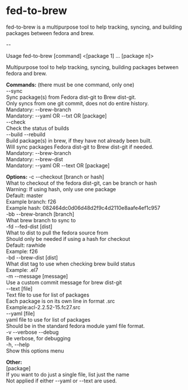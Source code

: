 # fed-to-brew
fed-to-brew is a multipurpose tool to help tracking, syncing, and building packages between fedora and brew.

--

Usage fed-to-brew [command] <options> <[package 1] ... [package n]>                                                                                                                    
                                                                                                                                                                                       
Multipurpose tool to help tracking, syncing, building packages between                                                                                                                 
  fedora and brew.                                                                                                                                                                     
                                                                                                                                                                                       
**Commands:** (there must be one command, only one)                                                                                                                                        
    --sync                                                                                                                                                                               
        Sync package(s) from Fedora dist-git to Brew dist-git.                                                                                                                             
        Only syncs from one git commit, does not do entire history.                                                                                                                        
        Mandatory: --brew-branch                                                                                                                                                           
        Mandatory: --yaml OR --txt OR [package]                                                                                                                                                                               
  --check                                                                                                                                                                              
    Check the status of builds                                                                                                                                                                               
  --build --rebuild                                                                                                                                                                               
    Build package(s) in brew, if they have not already been built.                                                                                                                                                                               
    Will sync packages Fedora dist-git to Brew dist-git if needed.                                                                                                                                                                               
    Mandatory: --brew-branch                                                                                                                                                                               
    Mandatory: --brew-dist                                                                                                                                                                               
    Mandatory: --yaml OR --text OR [package]                                                                                                                                                                               

**Options:**
  -c --checkout [branch or hash]                                                                                                                                                                               
    What to checkout of the fedora dist-git, can be branch or hash                                                                                                                                                                               
    Warning: If using hash, only use one package                                                                                                                                                                               
    Default: master                                                                                                                                                                               
    Example branch: f26                                                                                                                                                                               
    Example hash: 082464dc0d06d48d2f9c4d2110e8aafe4ef1c957                                                                                                                                                                               
  -bb --brew-branch [branch]                                                                                                                                                                               
    What brew branch to sync to                                                                                                                                                                               
  -fd --fed-dist [dist]                                                                                                                                                                               
    What to dist to pull the fedora source from                                                                                                                                                                               
    Should only be needed if using a hash for checkout                                                                                                                                                                               
    Default: rawhide                                                                                                                                                                               
    Example: f26                                                                                                                                                                               
  -bd --brew-dist [dist]                                                                                                                                                                               
    What dist tag to use when checking brew build status                                                                                                                                                                               
    Example: .el7                                                                                                                                                                               
  -m --message [message]                                                                                                                                                                               
    Use a custom commit message for brew dist-git                                                                                                                                                                               
  --text [file]                                                                                                                                                                               
    Text file to use for list of packages                                                                                                                                                                               
      Each package is on its own line in format <n-v-r>.src                                                                                                                                                                               
      Example:acl-2.2.52-15.fc27.src                                                                                                                                                                               
  --yaml [file]                                                                                                                                                                               
    yaml file to use for list of packages                                                                                                                                                                               
      Should be in the standard fedora module yaml file format.                                                                                                                                                                               
  -v --verbose --debug                                                                                                                                                                               
    Be verbose, for debugging                                                                                                                                                                               
  -h, --help                                                                                                                                                                               
    Show this options menu                                                                                                                                                                               

**Other:**                                                                                                                                                                               
  [package]                                                                                                                                                                               
    If you want to do just a single file, list just the name                                                                                                                                                                               
    Not applied if either --yaml or --text are used.                                                                                                                                                                               

